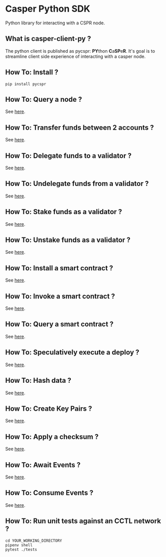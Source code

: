 # Casper Python SDK

Python library for interacting with a CSPR node.


What is casper-client-py ?
------------------------------------------------------

The python client is published as pycspr: **PY**thon **C**a**SP**e**R**.  It's goal is to streamline client side experience of interacting with a casper node.


How To: Install ?
------------------------------------------------------

```
pip install pycspr
```

How To: Query a node ?
------------------------------------------------------

See [here](https://github.com/casper-network/casper-python-sdk/blob/main/how_tos/how_to_query_nodes.py).

How To: Transfer funds between 2 accounts ?
------------------------------------------------------

See [here](https://github.com/casper-network/casper-python-sdk/blob/main/how_tos/how_to_transfer.py).

How To: Delegate funds to a validator ?
------------------------------------------------------

See [here](https://github.com/casper-network/casper-python-sdk/blob/main/how_tos/how_to_delegate.py).

How To: Undelegate funds from a validator ?
------------------------------------------------------

See [here](https://github.com/casper-network/casper-python-sdk/blob/main/how_tos/how_to_undelegate.py).

How To: Stake funds as a validator ?
------------------------------------------------------

See [here](https://github.com/casper-network/casper-python-sdk/blob/main/how_tos/how_to_stake.py).

How To: Unstake funds as a validator ?
------------------------------------------------------

See [here](https://github.com/casper-network/casper-python-sdk/blob/main/how_tos/how_to_unstake.py).

How To: Install a smart contract ?
------------------------------------------------------

See [here](https://github.com/casper-network/casper-python-sdk/blob/main/how_tos/how_to_install_a_contract.py).

How To: Invoke a smart contract ?
------------------------------------------------------

See [here](https://github.com/casper-network/casper-python-sdk/blob/main/how_tos/how_to_invoke_a_contract.py).

How To: Query a smart contract ?
------------------------------------------------------

See [here](https://github.com/casper-network/casper-python-sdk/blob/main/how_tos/how_to_query_contracts.py).

How To: Speculatively execute a deploy ?
------------------------------------------------------

See [here](https://github.com/casper-network/casper-python-sdk/blob/main/how_tos/how_to_speculatively_execute_a_deploy.py).

How To: Hash data ?
------------------------------------------------------

See [here](https://github.com/casper-network/casper-python-sdk/blob/main/how_tos/how_to_hash_data.py).

How To: Create Key Pairs ?
------------------------------------------------------

See [here](https://github.com/casper-network/casper-python-sdk/blob/main/how_tos/how_to_create_key_pairs.py).

How To: Apply a checksum ?
------------------------------------------------------

See [here](https://github.com/casper-network/casper-python-sdk/blob/main/how_tos/how_to_apply_a_checksum.py).

How To: Await Events  ?
------------------------------------------------------

See [here](https://github.com/casper-network/casper-python-sdk/blob/main/how_tos/how_to_await_events.py).

How To: Consume Events  ?
------------------------------------------------------

See [here](https://github.com/casper-network/casper-python-sdk/blob/main/how_tos/how_to_consume_events.py).

How To: Run unit tests against an CCTL network ?
------------------------------------------------------

```
cd YOUR_WORKING_DIRECTORY
pipenv shell
pytest ./tests
````
